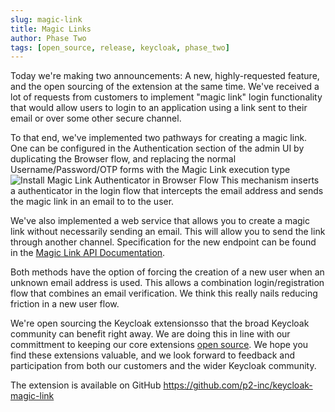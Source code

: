 ```yaml
---
slug: magic-link
title: Magic Links
author: Phase Two
tags: [open_source, release, keycloak, phase_two]
---
```


Today we're making two announcements: A new, highly-requested feature, and the open sourcing of the extension at the same time. We've received a lot of requests from customers to implement "magic link" login functionality that would allow users to login to an application using a link sent to their email or over some other secure channel. 

To that end, we've implemented two pathways for creating a magic link. One can be configured in the Authentication section of the admin UI by duplicating the Browser flow, and replacing the normal Username/Password/OTP forms with the Magic Link execution type
![Install Magic Link Authenticator in Browser Flow](https://github.com/p2-inc/keycloak-magic-link/raw/main/docs/assets/magic-authenticator.png)
This mechanism inserts a authenticator in the login flow that intercepts the email address and sends the magic link in an email to to the user.

We've also implemented a web service that allows you to create a magic link without necessarily sending an email. This will allow you to send the link through another channel. Specification for the new endpoint can be found in the [Magic Link API Documentation](/api/create-magic-link).

Both methods have the option of forcing the creation of a new user when an unknown email address is used. This allows a combination login/registration flow that combines an email verification. We think this really nails reducing friction in a new user flow.

We're open sourcing the Keycloak extensionsso that the broad Keycloak community can benefit right away. We are doing this in line with our committment to keeping our core extensions [open source](/docs/introduction/open-source). We hope you find these extensions valuable, and we look forward to feedback and participation from both our customers and the wider Keycloak community. 

The extension is available on GitHub https://github.com/p2-inc/keycloak-magic-link


